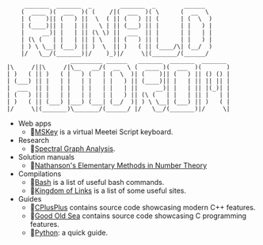 ```text
     _______  _______  _        _______  _        ______           
    (  ____ )(  ___  )( (    /|(  ___  )( \      (  __  \          
    | (    )|| (   ) ||  \  ( || (   ) || (      | (  \  )         
    | (____)|| |   | ||   \ | || (___) || |      | |   ) |         
    |     __)| |   | || (\ \) ||  ___  || |      | |   | |         
    | (\ (   | |   | || | \   || (   ) || |      | |   ) |         
    | ) \ \__| (___) || )  \  || )   ( || (____/\| (__/  )         
    |/   \__/(_______)|/    )_)|/     \|(_______/(______/          
                  _________ ______   _______  _______  _______ 
|\     /||\     /|\__   __/(  __  \ (  ____ )(  ___  )(       )
| )   ( || )   ( |   ) (   | (  \  )| (    )|| (   ) || () () |
| (___) || |   | |   | |   | |   ) || (____)|| |   | || || || |
|  ___  || |   | |   | |   | |   | ||     __)| |   | || |(_)| |
| (   ) || |   | |   | |   | |   ) || (\ (   | |   | || |   | |
| )   ( || (___) |___) (___| (__/  )| ) \ \__| (___) || )   ( |
|/     \|(_______)\_______/(______/ |/   \__/(_______)|/     \|
```

- Web apps
  - 🌟[MSKey](https://github.com/huidr/mskey) is a virtual Meetei Script keyboard.
- Research
  - 🌟[Spectral Graph Analysis](https://github.com/huidr/spectral-graph-analysis).
- Solution manuals
  - 🌟[Nathanson's Elementary Methods in Number Theory](https://github.com/huidr/nathanson)
- Compilations
  - 🌟[Bash](https://github.com/huidr/bash) is a list of useful bash commands.
  - 🌟[Kingdom of Links](https://github/huidr/kingdom-of-links) is a list of some useful sites.
- Guides
  - 🌟[CPlusPlus](https://github.com/huidr/cplusplus) contains source code showcasing modern C++ features.
  - 🌟[Good Old Sea](https://github.com/huidr/good-old-sea) contains source code showcasing C programming features.
  - 🌟[Python](https://github.com/huidr/python): a quick guide.
